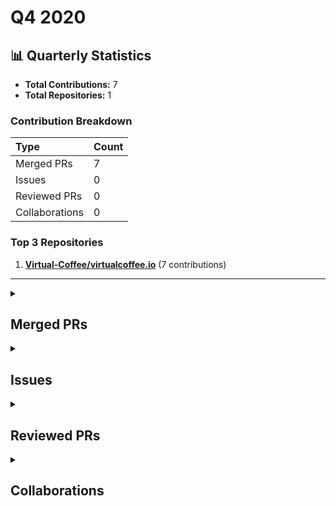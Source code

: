 # Q4 2020

## 📊 Quarterly Statistics

* **Total Contributions:** 7
* **Total Repositories:** 1

### Contribution Breakdown

| Type | Count |
| :--- | :--- |
| Merged PRs | 7 |
| Issues | 0 |
| Reviewed PRs | 0 |
| Collaborations | 0 |

### Top 3 Repositories

1. [**Virtual-Coffee/virtualcoffee.io**](https://github.com/Virtual-Coffee/virtualcoffee.io) (7 contributions)

---

<details>
  <summary><h2>Merged PRs</h2></summary>
<table style='width:100%; table-layout:fixed; margin-top:0;'>
  <thead>
    <tr>
      <th style='width:5%;'>No.</th>
      <th style='width:20%;'>Project Name</th>
      <th style='width:20%;'>Title</th>
      <th style='width:35%;'>Description</th>
      <th style='width:20%;'>Date</th>
    </tr>
  </thead>
  <tbody>
      <tr>
        <td>1.</td>
        <td>Virtual-Coffee/virtualcoffee.io</td>
        <td><a href='https://github.com/Virtual-Coffee/virtualcoffee.io/pull/122'>Monthlychallenge/add new post</a></td>
        <td>## Linked Issue<br><br>#91 <br><br>## Description<br><br>- Add Ayu&#39;s blog post:<br>  Overcoming Burnout In Programming Learning<br><br>- Add Debra-Kaye&#39;s blog post:<br>  Just In Time Learning<br><br></td>
        <td>2020-12-01</td>
      </tr>
      <tr>
        <td>2.</td>
        <td>Virtual-Coffee/virtualcoffee.io</td>
        <td><a href='https://github.com/Virtual-Coffee/virtualcoffee.io/pull/115'>Monthlychallenge/add new post</a></td>
        <td>## Linked Issue<br><br>#91 <br><br>## Description<br><br>Ayu add 2 blog posts:<br>- React JS Log Blog - Prologue<br>- ReactDOM.render()<br><br><br><br></td>
        <td>2020-11-29</td>
      </tr>
      <tr>
        <td>3.</td>
        <td>Virtual-Coffee/virtualcoffee.io</td>
        <td><a href='https://github.com/Virtual-Coffee/virtualcoffee.io/pull/108'>Add a new blog post for monthly challenge</a></td>
        <td>## Linked Issue<br><br>#91 <br><br>## Description<br><br>Ayu adds a new blog post:<br>&quot;When Should You Start To Write A Blog?&quot;<br><br><br><br></td>
        <td>2020-11-24</td>
      </tr>
      <tr>
        <td>4.</td>
        <td>Virtual-Coffee/virtualcoffee.io</td>
        <td><a href='https://github.com/Virtual-Coffee/virtualcoffee.io/pull/100'>Add Ayu's new posts</a></td>
        <td>## Linked Issue<br><br>#91 <br><br>## Description<br>Ayu add 2 new posts:<br><br>- Contributing To An Open Source by A First-Timer (Part 1)<br>- Contributing To An Open Source by A First-Timer (Part 2)<br></td>
        <td>2020-11-23</td>
      </tr>
      <tr>
        <td>5.</td>
        <td>Virtual-Coffee/virtualcoffee.io</td>
        <td><a href='https://github.com/Virtual-Coffee/virtualcoffee.io/pull/92'>Add new post for monthly challenge</a></td>
        <td>## Linked Issue<br><br>#91 <br><br>## Description<br><br>Add Ayu&#39;s new post **CSS Unit: em** for monthly challenge <br><br><br></td>
        <td>2020-11-16</td>
      </tr>
      <tr>
        <td>6.</td>
        <td>Virtual-Coffee/virtualcoffee.io</td>
        <td><a href='https://github.com/Virtual-Coffee/virtualcoffee.io/pull/85'>Add Ayu's post to Monthly Challenge</a></td>
        <td>## Description<br><br>- Add Ayu&#39;s &quot;Networking & Community&quot; article to the Monthly Challenge<br>- Rearrange table&#39;s order based on total words following this thread: https://github.com/Virtual-Coffee/virtualcoffee.io/pull/83#pullrequestreview-529363261<br><br>## Methodology<br><br>- I added my post to the HTML and updated the table manually.<br>- Totals were also updated manually.<br><br>## Preview<br>https://deploy-preview-85--virtual-coffee-io.netlify.app/monthlychallenges/nov-2020/<br><br></td>
        <td>2020-11-12</td>
      </tr>
      <tr>
        <td>7.</td>
        <td>Virtual-Coffee/virtualcoffee.io</td>
        <td><a href='https://github.com/Virtual-Coffee/virtualcoffee.io/pull/46'>Add myself as member of Virtual Coffee</a></td>
        <td>## Linked Issue<br><br>#13 <br><br>## Description<br><br>Add member .json file of Ayu Adiati<br><br>## Methodology<br><br><br></td>
        <td>2020-10-07</td>
      </tr>
  </tbody>
</table>
</details>

<details>
  <summary><h2>Issues</h2></summary>
No contribution in this quarter.
</details>

<details>
  <summary><h2>Reviewed PRs</h2></summary>
No contribution in this quarter.
</details>

<details>
  <summary><h2>Collaborations</h2></summary>
No contribution in this quarter.
</details>


